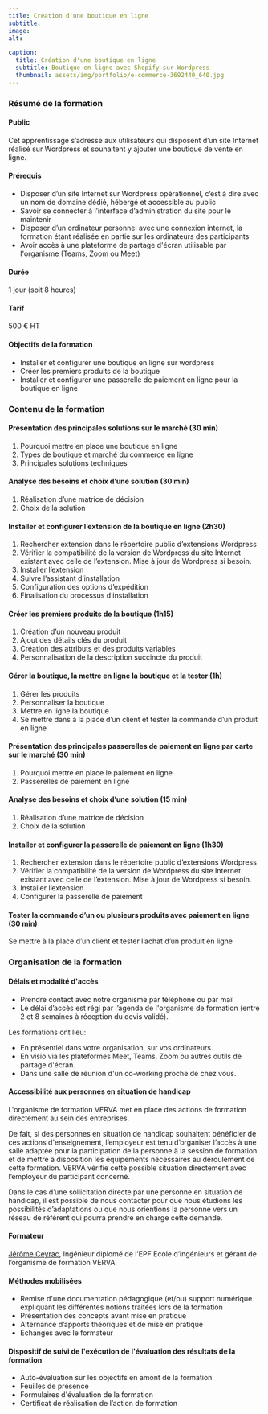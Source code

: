 ```yaml
---
title: Création d'une boutique en ligne
subtitle: 
image: 
alt: 

caption:
  title: Création d'une boutique en ligne
  subtitle: Boutique en ligne avec Shopify sur Wordpress
  thumbnail: assets/img/portfolio/e-commerce-3692440_640.jpg
---
```


### Résumé de la formation

#### Public


Cet apprentissage s’adresse aux utilisateurs qui disposent d’un site Internet réalisé sur Wordpress et souhaitent y ajouter une boutique de vente en ligne.


#### Prérequis

- Disposer d’un site Internet sur Wordpress opérationnel, c’est à dire avec un nom de domaine dédié, hébergé et accessible au public
- Savoir se connecter à l’interface d’administration du site pour le maintenir
- Disposer d’un ordinateur personnel avec une connexion internet, la formation étant réalisée en partie sur les ordinateurs des participants
- Avoir accès à une plateforme de partage d'écran utilisable par l'organisme (Teams, Zoom ou Meet)


#### Durée

1 jour (soit 8 heures)

#### Tarif

500 € HT

#### Objectifs de la formation

- Installer et configurer une boutique en ligne sur wordpress
- Créer les premiers produits de la boutique
- Installer et configurer une passerelle de paiement en ligne pour la boutique en ligne


### Contenu de la formation

#### Présentation des principales solutions sur le marché (30 min)

1.  Pourquoi mettre en place une boutique en ligne
2.  Types de boutique et marché du commerce en ligne
3.  Principales solutions techniques


#### Analyse des besoins et choix d’une solution (30 min)

1.  Réalisation d’une matrice de décision
2.  Choix de la solution

#### Installer et configurer l’extension de la boutique en ligne (2h30)

1.  Rechercher extension dans le répertoire public d’extensions Wordpress
2.  Vérifier la compatibilité de la version de Wordpress du site Internet existant avec celle de l’extension. Mise à jour de Wordpress si besoin.
3.  Installer l’extension
4.  Suivre l’assistant d’installation
5.  Configuration des options d’expédition
6.  Finalisation du processus d’installation


#### Créer les premiers produits de la boutique (1h15)

1.  Création d’un nouveau produit
2.  Ajout des détails clés du produit
3.  Création des attributs et des produits variables
4.  Personnalisation de la description succincte du produit


#### Gérer la boutique, la mettre en ligne la boutique et la tester (1h)

1.  Gérer les produits
2.  Personnaliser la boutique
3.  Mettre en ligne la boutique
4.  Se mettre dans à la place d’un client et tester la commande d’un produit en ligne


#### Présentation des principales passerelles de paiement en ligne par carte sur le marché (30 min)

1.  Pourquoi mettre en place le paiement en ligne
2.  Passerelles de paiement en ligne


#### Analyse des besoins et choix d’une solution (15 min)

1.  Réalisation d’une matrice de décision
2.  Choix de la solution


#### Installer et configurer la passerelle de paiement en ligne (1h30)

1.  Rechercher extension dans le répertoire public d’extensions Wordpress
2.  Vérifier la compatibilité de la version de Wordpress du site Internet existant avec celle de l’extension. Mise à jour de Wordpress si besoin.
3.  Installer l’extension
4.  Configurer la passerelle de paiement


#### Tester la commande d’un ou plusieurs produits avec paiement en ligne (30 min)

Se mettre à la place d’un client et tester l’achat d’un produit en ligne

### Organisation de la formation

#### Délais et modalité d'accès

- Prendre contact avec notre organisme par téléphone ou par mail
- Le délai d’accès est régi par l’agenda de l'organisme de formation (entre 2 et 8 semaines à réception du devis validé).

Les formations ont lieu:

- En présentiel dans votre organisation, sur vos ordinateurs.
- En visio via les plateformes Meet, Teams, Zoom ou autres outils de partage d'écran.
- Dans une salle de réunion d'un co-working proche de chez vous.


#### Accessibilité aux personnes en situation de handicap

L'organisme de formation VERVA met en place des actions de formation directement au sein des entreprises.

De fait, si des personnes en situation de handicap souhaitent bénéficier de ces actions d'enseignement, l’employeur est tenu d’organiser l’accès à une salle adaptée pour la participation de la personne à la session de formation et de mettre à disposition les équipements nécessaires au déroulement de cette formation. VERVA vérifie cette possible situation directement avec l’employeur du participant concerné.

Dans le cas d’une sollicitation directe par une personne en situation de handicap, il est possible de nous contacter pour que nous étudions les possibilités d’adaptations ou que nous orientions la personne vers un réseau de référent qui pourra prendre en charge cette demande.

#### Formateur

[Jérôme Ceyrac](https://jeromeceyrac.com/fr), Ingénieur diplomé de l’EPF Ecole d’ingénieurs et gérant de l’organisme de formation VERVA

#### Méthodes mobilisées

- Remise d'une documentation pédagogique (et/ou) support numérique expliquant les différentes notions traitées lors de la formation
- Présentation des concepts avant mise en pratique
- Alternance d’apports théoriques et de mise en pratique
- Echanges avec le formateur

#### Dispositif de suivi de l'exécution de l'évaluation des résultats de la formation

- Auto-évaluation sur les objectifs en amont de la formation
- Feuilles de présence
- Formulaires d'évaluation de la formation
- Certificat de réalisation de l’action de formation
